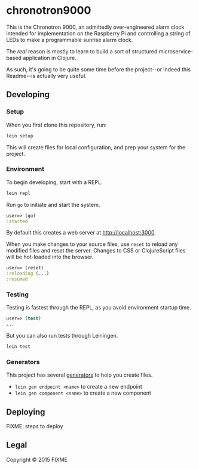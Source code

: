# chronotron9000

This is the Chronotron 9000, an admittedly over-engineered alarm clock
intended for implementation on the Raspberry Pi and controlling a string
of LEDs to make a programmable sunrise alarm clock.

The *real* reason is mostly to learn to build a sort of structured microservice-based
application in Clojure.

As such, it's going to be quite some time before the project--or indeed this Readme--is
actually very useful.

## Developing

### Setup

When you first clone this repository, run:

```sh
lein setup
```

This will create files for local configuration, and prep your system
for the project.

### Environment

To begin developing, start with a REPL.

```sh
lein repl
```

Run `go` to initiate and start the system.

```clojure
user=> (go)
:started
```

By default this creates a web server at <http://localhost:3000>.

When you make changes to your source files, use `reset` to reload any
modified files and reset the server. Changes to CSS or ClojureScript
files will be hot-loaded into the browser.

```clojure
user=> (reset)
:reloading (...)
:resumed
```

### Testing

Testing is fastest through the REPL, as you avoid environment startup
time.

```clojure
user=> (test)
...
```

But you can also run tests through Leiningen.

```sh
lein test
```

### Generators

This project has several [generators][] to help you create files.

* `lein gen endpoint <name>` to create a new endpoint
* `lein gen component <name>` to create a new component

[generators]: https://github.com/weavejester/lein-generate

## Deploying

FIXME: steps to deploy

## Legal

Copyright © 2015 FIXME
